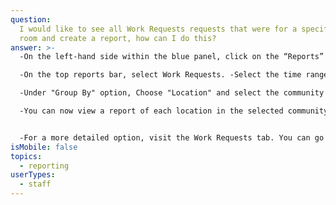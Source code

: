 ```yaml
---
question:
  I would like to see all Work Requests requests that were for a specific
  room and create a report, how can I do this?
answer: >-
  -On the left-hand side within the blue panel, click on the “Reports” button. 

  -On the top reports bar, select Work Requests. -Select the time range you would like to see work requests for. 

  -Under "Group By" option, Choose "Location" and select the community that location is associated with. 

  -You can now view a report of each location in the selected community for how many work requests were opened, completed and cancelled with the location they were, including room numbers.         


  -For a more detailed option, visit the Work Requests tab. You can go to the Closed section, utilize your filters to show the room numbers and export that information into an excel file or PDF with a customized timeframe.
isMobile: false
topics:
  - reporting
userTypes:
  - staff
---
```

